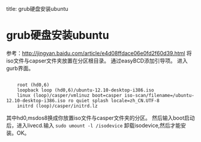title: grub硬盘安装ubuntu 

#  grub硬盘安装ubuntu 
参考：http://jingyan.baidu.com/article/e4d08ffdace06e0fd2f60d39.html
将iso文件与capser文件夹放置在分区根目录。
通过easyBCD添加引导项。
进入gurb界面。
```

    root (hd0,6)
    loopback loop (hd0,6)/ubuntu-12.10-desktop-i386.iso
    linux (loop)/casper/vmlinuz boot=casper iso-scan/filename=/ubuntu-12.10-desktop-i386.iso ro quiet splash locale=zh_CN.UTF-8
    initrd (loop)/casper/initrd.lz

```
其中hd0,msdos8换成你放置iso文件与casper文件夹的分区。
然后输入boot启动后，进入livecd.输入
` sudo umount -l /isodevice `
卸载isodevice,然后才能安装。OK。